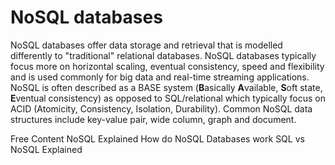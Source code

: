 # NoSQL databases

NoSQL databases offer data storage and retrieval that is modelled differently to "traditional" relational databases. NoSQL databases typically focus more on horizontal scaling, eventual consistency, speed and flexibility and is used commonly for big data and real-time streaming applications.
NoSQL is often described as a BASE system (**B**asically **A**vailable, **S**oft state, **E**ventual consistency) as opposed to SQL/relational which typically focus on ACID (Atomicity, Consistency, Isolation, Durability). Common NoSQL data structures include key-value pair, wide column, graph and document.

<ResourceGroupTitle>Free Content</ResourceGroupTitle>
<BadgeLink colorScheme='yellow' badgeText='Read' href='https://www.mongodb.com/nosql-explained'>NoSQL Explained</BadgeLink>
<BadgeLink badgeText='Watch' href='https://www.youtube.com/watch?v=0buKQHokLK8'>How do NoSQL Databases work</BadgeLink>
<BadgeLink badgeText='Watch' href='https://www.youtube.com/watch?v=ruz-vK8IesE'>SQL vs NoSQL Explained</BadgeLink>
